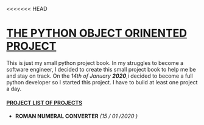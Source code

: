 <<<<<<< HEAD
# **<ins>THE PYTHON OBJECT ORINENTED PROJECT</ins>**

This is just my small python project book.
In my struggles to become a software engineer, I decided to create this small
project book to help me be and stay on track.
On the _14th of January_ **_2020_**,i decided to become a full python 
developer so I started this project.
I have to build at least one project a day.
#### <ins>PROJECT LIST OF PROJECTS</ins> ####
* **ROMAN NUMERAL CONVERTER** _(15 / 01 /2020 )_
